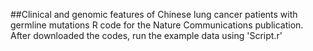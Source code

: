##Clinical and genomic features of Chinese lung cancer patients with germline mutations
R code for the Nature Communications publication.
After downloaded the codes, run the example data using 'Script.r'

